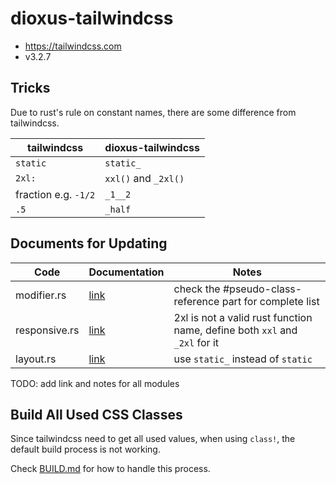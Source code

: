 # dioxus-tailwindcss

- https://tailwindcss.com
- v3.2.7

## Tricks

Due to rust's rule on constant names, there are some difference from tailwindcss.

| tailwindcss | dioxus-tailwindcss |
| ----------- | ------------------ |
| `static` | `static_` |
| `2xl:` | `xxl()` and `_2xl()` |
| fraction e.g. `-1/2` | `_1__2` |
| `.5` | `_half` |

## Documents for Updating

| Code | Documentation | Notes |
| ---- | ------------- | ----- |
| modifier.rs | [link](https://tailwindcss.com/docs/hover-focus-and-other-states) | check the #pseudo-class-reference part for complete list |
| responsive.rs | [link](https://tailwindcss.com/docs/responsive-design) | 2xl is not a valid rust function name, define both `xxl` and `_2xl` for it |
| layout.rs | [link](https://tailwindcss.com/docs/position) | use `static_` instead of `static` | 

TODO: add link and notes for all modules

## Build All Used CSS Classes 

Since tailwindcss need to get all used values, when using `class!`, the default build process is not working.

Check [BUILD.md](https://github.com/edger-dev/dioxus-class/tree/main/BUILD.md) for how to handle this process.